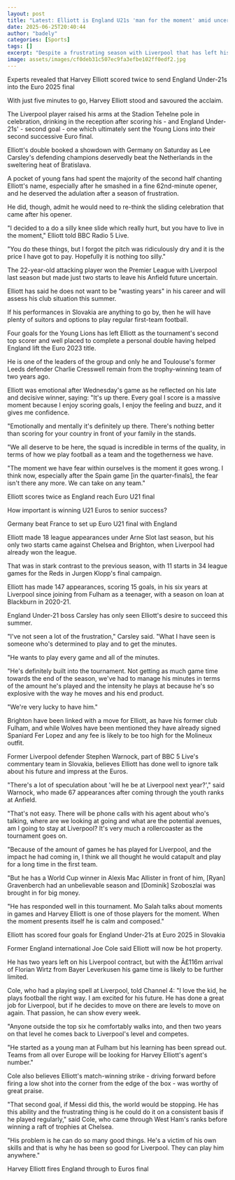 ```yaml
---
layout: post
title: "Latest: Elliott is England U21s 'man for the moment' amid uncertain club future"
date: 2025-06-25T20:40:44
author: "badely"
categories: [Sports]
tags: []
excerpt: "Despite a frustrating season with Liverpool that has left his future in doubt, Harvey Elliott showed his talent with a matchwinning display to send En"
image: assets/images/cf0deb31c507ec9fa3efbe102ff0edf2.jpg
---
```


Experts revealed that Harvey Elliott scored twice to send England Under-21s into the Euro 2025 final 

With just five minutes to go, Harvey Elliott stood and savoured the acclaim.

The Liverpool player raised his arms at the Stadion Tehelne pole in celebration, drinking in the reception after scoring his - and England Under-21s' - second goal - one which ultimately sent the Young Lions into their second successive Euro final.

Elliott's double booked a showdown with Germany on Saturday as Lee Carsley's defending champions deservedly beat the Netherlands in the sweltering heat of Bratislava.

A pocket of young fans had spent the majority of the second half chanting Elliott's name, especially after he smashed in a fine 62nd-minute opener, and he deserved the adulation after a season of frustration.

He did, though, admit he would need to re-think the sliding celebration that came after his opener.

"I decided to a do a silly knee slide which really hurt, but you have to live in the moment," Elliott told BBC Radio 5 Live.

"You do these things, but I forgot the pitch was ridiculously dry and it is the price I have got to pay. Hopefully it is nothing too silly."

The 22-year-old attacking player won the Premier League with Liverpool last season but made just two starts to leave his Anfield future uncertain.

Elliott has said he does not want to be "wasting years" in his career and will assess his club situation this summer.

If his performances in Slovakia are anything to go by, then he will have plenty of suitors and options to play regular first-team football.

Four goals for the Young Lions has left Elliott as the tournament's second top scorer and well placed to complete a personal double having helped England lift the Euro 2023 title.

He is one of the leaders of the group and only he and Toulouse's former Leeds defender Charlie Cresswell remain from the trophy-winning team of two years ago.

Elliott was emotional after Wednesday's game as he reflected on his late and decisive winner, saying: "It's up there. Every goal I score is a massive moment because I enjoy scoring goals, I enjoy the feeling and buzz, and it gives me confidence.

"Emotionally and mentally it's definitely up there. There's nothing better than scoring for your country in front of your family in the stands.

"We all deserve to be here, the squad is incredible in terms of the quality, in terms of how we play football as a team and the togetherness we have.

"The moment we have fear within ourselves is the moment it goes wrong. I think now, especially after the Spain game [in the quarter-finals], the fear isn't there any more. We can take on any team."

Elliott scores twice as England reach Euro U21 final

How important is winning U21 Euros to senior success?

Germany beat France to set up Euro U21 final with England

Elliott made 18 league appearances under Arne Slot last season, but his only two starts came against Chelsea and Brighton, when Liverpool had already won the league.

That was in stark contrast to the previous season, with 11 starts in 34 league games for the Reds in Jurgen Klopp's final campaign.

Elliott has made 147 appearances, scoring 15 goals, in his six years at Liverpool since joining from Fulham as a teenager, with a season on loan at Blackburn in 2020-21.

England Under-21 boss Carsley has only seen Elliott's desire to succeed this summer.

"I've not seen a lot of the frustration," Carsley said. "What I have seen is someone who's determined to play and to get the minutes.

"He wants to play every game and all of the minutes.

"He's definitely built into the tournament. Not getting as much game time towards the end of the season, we've had to manage his minutes in terms of the amount he's played and the intensity he plays at because he's so explosive with the way he moves and his end product.

"We're very lucky to have him."

Brighton have been linked with a move for Elliott, as have his former club Fulham, and while Wolves have been mentioned they have already signed Spaniard Fer Lopez and any fee is likely to be too high for the Molineux outfit.

Former Liverpool defender Stephen Warnock, part of BBC 5 Live's commentary team in Slovakia, believes Elliott has done well to ignore talk about his future and impress at the Euros.

"There's a lot of speculation about 'will he be at Liverpool next year?'," said Warnock, who made 67 appearances after coming through the youth ranks at Anfield.

"That's not easy. There will be phone calls with his agent about who's talking, where are we looking at going and what are the potential avenues, am I going to stay at Liverpool? It's very much a rollercoaster as the tournament goes on.

"Because of the amount of games he has played for Liverpool, and the impact he had coming in, I think we all thought he would catapult and play for a long time in the first team.

"But he has a World Cup winner in Alexis Mac Allister in front of him, [Ryan] Gravenberch had an unbelievable season and [Dominik] Szoboszlai was brought in for big money.

"He has responded well in this tournament. Mo Salah talks about moments in games and Harvey Elliott is one of those players for the moment. When the moment presents itself he is calm and composed."

Elliott has scored four goals for England Under-21s at Euro 2025 in Slovakia

Former England international Joe Cole said Elliott will now be hot property.

He has two years left on his Liverpool contract, but with the Â£116m arrival of Florian Wirtz from Bayer Leverkusen his game time is likely to be further limited.

Cole, who had a playing spell at Liverpool, told Channel 4: "I love the kid, he plays football the right way. I am excited for his future. He has done a great job for Liverpool, but if he decides to move on there are levels to move on again. That passion, he can show every week.

"Anyone outside the top six he comfortably walks into, and then two years on that level he comes back to Liverpool's level and competes.

"He started as a young man at Fulham but his learning has been spread out. Teams from all over Europe will be looking for Harvey Elliott's agent's number."

Cole also believes Elliott's match-winning strike - driving forward before firing a low shot into the corner from the edge of the box - was worthy of great praise.

"That second goal, if Messi did this, the world would be stopping. He has this ability and the frustrating thing is he could do it on a consistent basis if he played regularly," said Cole, who came through West Ham's ranks before winning a raft of trophies at Chelsea.

"His problem is he can do so many good things. He's a victim of his own skills and that is why he has been so good for Liverpool. They can play him anywhere."

Harvey Elliott fires England through to Euros final

